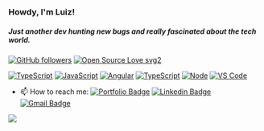 ### Howdy, I'm Luiz!

##### Just another dev hunting new bugs and really fascinated about the tech world.
[![GitHub followers](https://img.shields.io/github/followers/llouiz?label=Followers&style=social)](https://github.com/Naereen?tab=followers)  [![Open Source Love svg2](https://badges.frapsoft.com/os/v2/open-source.svg?v=103)](https://github.com/ellerbrock/open-source-badges/)   

[![TypeScript](https://aleen42.github.io/badges/src/react.svg)](https://github.com/aleen42/badges)        [![JavaScript](https://aleen42.github.io/badges/src/javascript.svg)](https://github.com/aleen42/badges)        [![Angular](https://aleen42.github.io/badges/src/angular.svg)](https://github.com/aleen42/badges)  [![TypeScript](https://aleen42.github.io/badges/src/typescript.svg)](https://github.com/aleen42/badges)    [![Node](https://aleen42.github.io/badges/src/node.svg)](https://github.com/aleen42/badges)      [![VS Code](https://aleen42.github.io/badges/src/visual_studio_code.svg)](https://github.com/aleen42/badges)

- 📫 How to reach me: [![Portfolio Badge](https://img.shields.io/badge/Portfolio-llouiz.github.io%2Fme-black)](https://llouiz.github.io/me/)
                      [![Linkedin Badge](https://img.shields.io/badge/-LinkedIn-blue?style=flat-square&logo=Linkedin&logoColor=white&link=https://www.linkedin.com/in/luiz-carlos5/)](https://www.linkedin.com/in/luiz-carlos5/)
[![Gmail Badge](https://img.shields.io/badge/-luiz.carlos.techie%40gmail.com-008080?style=flat-square&logo=Gmail&logoColor=white&link=mailto:luiz.carlos.techie@gmail.com)](mailto:luiz.carlos.techie@gmail.com)
<p>
  <img src="https://github-readme-stats.vercel.app/api/top-langs/?username=gcairesdev&layout=compact" /> 
</p>

<!--
**LLOUIZ/LLOUIZ** is a ✨ _special_ ✨ repository because its `README.md` (this file) appears on your GitHub profile.

Here are some ideas to get you started:

- 🔭 I’m currently working on ...
- 🌱 I’m currently learning ...
- 👯 I’m looking to collaborate on ...
- 🤔 I’m looking for help with ...
- 💬 Ask me about ...
- 📫 How to reach me: ...
- 😄 Pronouns: ...
- ⚡ Fun fact: ...
-->
